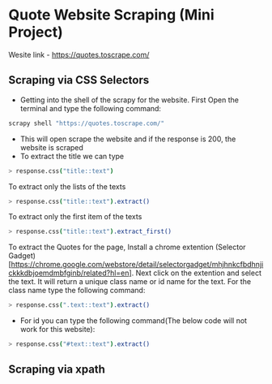# Quote Website Scraping (Mini Project)

Wesite link - https://quotes.toscrape.com/


## Scraping via CSS Selectors

- Getting into the shell of the scrapy for the website. First Open the terminal and type the following command:
```bash
scrapy shell "https://quotes.toscrape.com/"

```
- This will open scrape the website and if the response is 200, the website is scraped
- To extract the title we can type 
```bash 
> response.css("title::text")
```
 To extract only the lists of the texts
```bash
> response.css("title::text").extract()
```
 To extract only the first item of the texts
```bash
> response.css("title::text").extract_first()
```
 To extract the Quotes for the page, Install a chrome extention (Selector Gadget)[https://chrome.google.com/webstore/detail/selectorgadget/mhjhnkcfbdhnjickkkdbjoemdmbfginb/related?hl=en]. Next click on the extention and select the text. It will return a unique class name or id name for the text. For the class name type the following command:
```bash
> response.css(".text::text").extract()
```
- For id you can type the following command(The below code will not work for this website):
```bash
> response.css("#text::text").extract()
```

## Scraping via xpath 

```bash

```